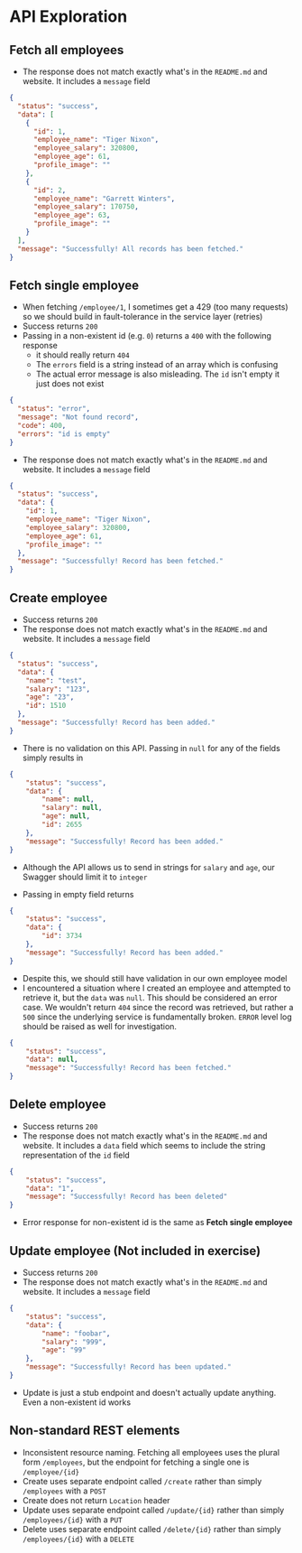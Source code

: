 # API Exploration

## Fetch all employees

- The response does not match exactly what's in the `README.md` and website. It includes a `message` field

```json
{
  "status": "success",
  "data": [
    {
      "id": 1,
      "employee_name": "Tiger Nixon",
      "employee_salary": 320800,
      "employee_age": 61,
      "profile_image": ""
    },
    {
      "id": 2,
      "employee_name": "Garrett Winters",
      "employee_salary": 170750,
      "employee_age": 63,
      "profile_image": ""
    }
  ],
  "message": "Successfully! All records has been fetched."
}
```

## Fetch single employee

- When fetching `/employee/1`, I sometimes get a 429 (too many requests) so we should build in fault-tolerance in the service layer (retries)
- Success returns `200`
- Passing in a non-existent id (e.g. `0`) returns a `400` with the following response
  - it should really return `404`
  - The `errors` field is a string instead of an array which is confusing
  - The actual error message is also misleading. The `id` isn't empty it just does not exist

```json
{
  "status": "error",
  "message": "Not found record",
  "code": 400,
  "errors": "id is empty"
}
```

- The response does not match exactly what's in the `README.md` and website. It includes a `message` field

```json
{
  "status": "success",
  "data": {
    "id": 1,
    "employee_name": "Tiger Nixon",
    "employee_salary": 320800,
    "employee_age": 61,
    "profile_image": ""
  },
  "message": "Successfully! Record has been fetched."
}
```

## Create employee

- Success returns `200`
- The response does not match exactly what's in the `README.md` and website. It includes a `message` field

```json
{
  "status": "success",
  "data": {
    "name": "test",
    "salary": "123",
    "age": "23",
    "id": 1510
  },
  "message": "Successfully! Record has been added."
}
```

- There is no validation on this API. Passing in `null` for any of the fields simply results in

```json
{
    "status": "success",
    "data": {
        "name": null,
        "salary": null,
        "age": null,
        "id": 2655
    },
    "message": "Successfully! Record has been added."
}
```

- Although the API allows us to send in strings for `salary` and `age`, our Swagger should limit it to `integer`

- Passing in empty field returns

```json
{
    "status": "success",
    "data": {
        "id": 3734
    },
    "message": "Successfully! Record has been added."
}
```

- Despite this, we should still have validation in our own employee model
- I encountered a situation where I created an employee and attempted to retrieve it, but the `data` was `null`. 
  This should be considered an error case. We wouldn't return `404` since the record was retrieved, but rather a `500` 
  since the underlying service is fundamentally broken. `ERROR` level log should be raised as well for investigation.

```json
{
    "status": "success",
    "data": null,
    "message": "Successfully! Record has been fetched."
}
```

## Delete employee

- Success returns `200`
- The response does not match exactly what's in the `README.md` and website. It includes a `data` field which seems to
  include the string representation of the `id` field

```json
{
    "status": "success",
    "data": "1",
    "message": "Successfully! Record has been deleted"
}
```

- Error response for non-existent id is the same as **Fetch single employee**

## Update employee (Not included in exercise)

- Success returns `200`
- The response does not match exactly what's in the `README.md` and website. It includes a `message` field

```json
{
    "status": "success",
    "data": {
        "name": "foobar",
        "salary": "999",
        "age": "99"
    },
    "message": "Successfully! Record has been updated."
}
```

- Update is just a stub endpoint and doesn't actually update anything. Even a non-existent id works

## Non-standard REST elements

- Inconsistent resource naming. Fetching all employees uses the plural form `/employees`, but the endpoint for fetching a single one is `/employee/{id}`
- Create uses separate endpoint called `/create` rather than simply `/employees` with a `POST`
- Create does not return `Location` header
- Update uses separate endpoint called `/update/{id}` rather than simply `/employees/{id}` with a `PUT`
- Delete uses separate endpoint called `/delete/{id}` rather than simply `/employees/{id}` with a `DELETE`